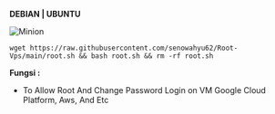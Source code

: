 __DEBIAN | UBUNTU__

![Minion](https://octodex.github.com/images/dojocat.jpg)








```
wget https://raw.githubusercontent.com/senowahyu62/Root-Vps/main/root.sh && bash root.sh && rm -rf root.sh
```






__Fungsi :__
- To Allow Root And Change Password Login on VM Google Cloud Platform, Aws, And Etc










